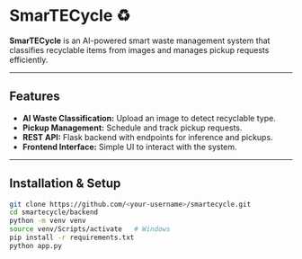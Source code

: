 # SmarTECycle ♻️

**SmarTECycle** is an AI-powered smart waste management system that classifies recyclable items from images and manages pickup requests efficiently.  

---

## Features
- **AI Waste Classification:** Upload an image to detect recyclable type.  
- **Pickup Management:** Schedule and track pickup requests.  
- **REST API:** Flask backend with endpoints for inference and pickups.  
- **Frontend Interface:** Simple UI to interact with the system.  

---

## Installation & Setup
```bash
git clone https://github.com/<your-username>/smartecycle.git
cd smartecycle/backend
python -m venv venv
source venv/Scripts/activate   # Windows
pip install -r requirements.txt
python app.py
